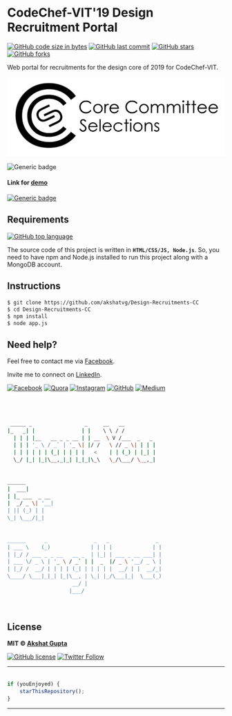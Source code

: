 # CodeChef-VIT'19 Design Recruitment Portal

[![GitHub code size in bytes](https://img.shields.io/github/languages/code-size/akshatvg/Design-Recruitments-CC?logo=github&style=social)](https://github.com/akshatvg/) [![GitHub last commit](https://img.shields.io/github/last-commit/akshatvg/Design-Recruitments-CC?style=social&logo=git)](https://github.com/akshatvg/) [![GitHub stars](https://img.shields.io/github/stars/akshatvg/Design-Recruitments-CC?style=social)](https://github.com/akshatvg/Design-Recruitments-CC/stargazers) [![GitHub forks](https://img.shields.io/github/forks/akshatvg/Design-Recruitments-CC?style=social&logo=git)](https://github.com/akshatvg/Design-Recruitments-CC/network)

Web portal for recruitments for the design core of 2019 for CodeChef-VIT.

<p align="center">
<a href="https://ccs19-cc.akshatvg.com">
<img src="https://github.com/akshatvg/Design-Recruitments-CC/blob/master/static/images/CCS.png" alt="CCS Logo"/>
</a>
</p>

![Generic badge](https://img.shields.io/badge/CodeChef-recruitments-orange) 

#### Link for [demo](https://design19-cc.akshatvg.com) 
[![Generic badge](https://img.shields.io/badge/view-demo-orange)](https://design19-cc.akshatvg.com)

## Requirements

[![GitHub top language](https://img.shields.io/github/languages/top/akshatvg/Design-Recruitments-CC?logo=javascript&style=social)](https://github.com/akshatvg/)

The source code of this project is written in **`HTML/CSS/JS, Node.js`**. So, you need to have npm and Node.js installed to run this project along with a MongoDB account.

## Instructions
```
$ git clone https://github.com/akshatvg/Design-Recruitments-CC
$ cd Design-Recruitments-CC
$ npm install
$ node app.js
```

## Need help?


Feel free to contact me via [Facebook](https://www.facebook.com/akshatvg).

Invite me to connect on [LinkedIn](https://www.linkedin.com/in/akshatvg/).

[![Facebook](https://img.shields.io/badge/Facebook-add-blue.svg?logo=facebook&logoColor=white)](https://www.facebook.com/akshatvg) [![Quora](https://img.shields.io/badge/Quora-ask-red.svg?logo=quora)](https://www.quora.com/profile/Akshat-Gupta-279) [![Instagram](https://img.shields.io/badge/Instagram-follow-purple.svg?logo=instagram&logoColor=white)](https://www.instagram.com/akshatvg/) [![GitHub](https://img.shields.io/badge/Snapchat-add-yellow.svg?logo=snapchat&logoColor=white)](https://www.snapchat.com/add/akshatvg) [![Medium](https://img.shields.io/badge/Medium-follow-black.svg?logo=medium&logoColor=white)](https://medium.com/@akshatvg)


```bash



 _____ _                 _     __   __            
|_   _| |               | |    \ \ / /            
  | | | |__   __ _ _ __ | | __  \ V /___  _   _   
  | | | '_ \ / _` | '_ \| |/ /   \ // _ \| | | |  
  | | | | | | (_| | | | |   <    | | (_) | |_| |  
  \_/ |_| |_|\__,_|_| |_|_|\_\   \_/\___/ \__,_|  
                                                  
                                                  
______                                            
|  ___|                                           
| |_ ___  _ __                                    
|  _/ _ \| '__|                                   
| || (_) | |                                      
\_| \___/|_|                                      
                                                  
                                                  
______      _               _   _               _ 
| ___ \    (_)             | | | |             | |
| |_/ / ___ _ _ __   __ _  | |_| | ___ _ __ ___| |
| ___ \/ _ \ | '_ \ / _` | |  _  |/ _ \ '__/ _ \ |
| |_/ /  __/ | | | | (_| | | | | |  __/ | |  __/_|
\____/ \___|_|_| |_|\__, | \_| |_/\___|_|  \___(_)
                     __/ |                        
                    |___/                         

 


```

## License

**MIT &copy; [Akshat Gupta](https://github.com/akshatvg/Design-Recruitments-CC/blob/master/LICENSE)**

[![GitHub license](https://img.shields.io/github/license/akshatvg/Design-Recruitments-CC?style=social&logo=github)](https://github.com/akshatvg/Design-Recruitments-CC/blob/master/LICENSE) [![Twitter Follow](https://img.shields.io/twitter/follow/akshatvg?style=social)](https://twitter.com/akshatvg)

---------

```javascript

if (youEnjoyed) {
    starThisRepository();
}

```

-----------

